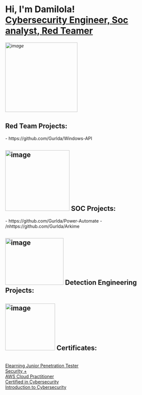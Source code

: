 <h1>Hi, I'm Damilola! <br/><a href="https://www.linkedin.com/in/damilola-kehinde-soc-analyst-penetration-tester-cybersecurity-engineer/">Cybersecurity Engineer, Soc analyst, Red Teamer</a></h1>

<h6><img width="229" height="220" alt="image" src="https://github.com/user-attachments/assets/4c69f34a-a427-4fb2-bf49-f6fa45fc1fd6" /></h6>
<h2>Red Team Projects:</h2> 
- https://github.com/Gurlda/Windows-API
 

<h2><img width="204" height="192" alt="image" src="https://github.com/user-attachments/assets/89f60d37-9e38-4a97-87b4-5c4796d88068" />
SOC Projects: </h2>
- https://github.com/Gurlda/Power-Automate
- /nhttps://github.com/Gurlda/Arkime

<h2><img width="185" height="148" alt="image" src="https://github.com/user-attachments/assets/26d01b14-dac6-4ac5-b819-ae01d80077b9" />
 Detection Engineering Projects:</h2>


 <h2><img width="158" height="148" alt="image" src="https://github.com/user-attachments/assets/3e209d2d-5ec4-41cb-ac29-3d43d31e59cd" />
Certificates:</h2>
<br/><a href="https://certs.ine.com/4d51f11d-0726-4dbb-b3d5-38aa6b235530">Elearning Junior Penetration Tester</a></h1>
<br/><a href="https://www.credly.com/badges/31e19060-1666-4129-a7c4-9ea2374327f7/public_url">Security +</a></h1>
<br/><a href="https://www.credly.com/badges/9a9cf6bd-2457-4229-8ed4-6a04fe32287e/public_url">AWS Cloud Practitioner</a></h1>
<br/><a href="https://www.credly.com/badges/cdd910e1-3d2b-408d-962f-060cb2b96e35/public_url">Certified in Cybersecurity</a></h1>
<br/><a href="https://www.credly.com/badges/edfe127f-89e1-4b98-9221-688148744a4b/public_url">Introduction to Cybersecurity</a></h1>
